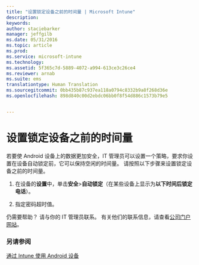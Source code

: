 ```yaml
---
title: "设置锁定设备之前的时间量 | Microsoft Intune"
description: 
keywords: 
author: staciebarker
manager: jeffgilb
ms.date: 05/31/2016
ms.topic: article
ms.prod: 
ms.service: microsoft-intune
ms.technology: 
ms.assetid: 5f365c7d-5889-4072-a994-613ce3c26ce4
ms.reviewer: arnab
ms.suite: ems
translationtype: Human Translation
ms.sourcegitcommit: 0bb435b87c937ea118a0794c8332b9a8f268d36e
ms.openlocfilehash: 898d840c00d2ebdc06bb0f8f54d886c1573b79e5


---
```



# 设置锁定设备之前的时间量

若要使 Android 设备上的数据更加安全，IT 管理员可以设置一个策略，要求你设置在设备自动锁定前，它可以保持空闲的时间量。 请按照以下步骤来设置锁定设备之前的时间量。
 
1.  在设备的**设置**中，单击**安全**&gt;**自动锁定**（在某些设备上显示为**以下时间后锁定电话**）。

2.  指定密码超时值。

仍需要帮助？ 请与你的 IT 管理员联系。 有关他们的联系信息，请查看[公司门户网站](http://portal.manage.microsoft.com)。

### 另请参阅
[通过 Intune 使用 Android 设备](using-your-android-device-with-intune.md)



<!--HONumber=Jun16_HO4-->


